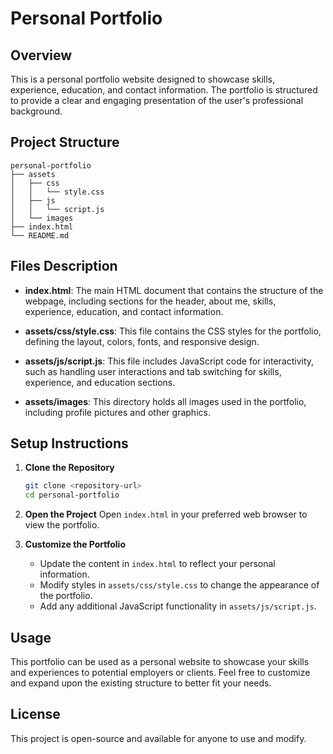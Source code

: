 # Personal Portfolio

## Overview
This is a personal portfolio website designed to showcase skills, experience, education, and contact information. The portfolio is structured to provide a clear and engaging presentation of the user's professional background.

## Project Structure
```
personal-portfolio
├── assets
│   ├── css
│   │   └── style.css
│   ├── js
│   │   └── script.js
│   └── images
├── index.html
└── README.md
```

## Files Description

- **index.html**: The main HTML document that contains the structure of the webpage, including sections for the header, about me, skills, experience, education, and contact information.

- **assets/css/style.css**: This file contains the CSS styles for the portfolio, defining the layout, colors, fonts, and responsive design.

- **assets/js/script.js**: This file includes JavaScript code for interactivity, such as handling user interactions and tab switching for skills, experience, and education sections.

- **assets/images**: This directory holds all images used in the portfolio, including profile pictures and other graphics.

## Setup Instructions

1. **Clone the Repository**
   ```bash
   git clone <repository-url>
   cd personal-portfolio
   ```

2. **Open the Project**
   Open `index.html` in your preferred web browser to view the portfolio.

3. **Customize the Portfolio**
   - Update the content in `index.html` to reflect your personal information.
   - Modify styles in `assets/css/style.css` to change the appearance of the portfolio.
   - Add any additional JavaScript functionality in `assets/js/script.js`.

## Usage
This portfolio can be used as a personal website to showcase your skills and experiences to potential employers or clients. Feel free to customize and expand upon the existing structure to better fit your needs.

## License
This project is open-source and available for anyone to use and modify.